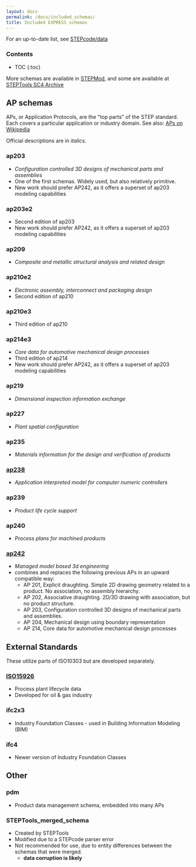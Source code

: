 ```yaml
---
layout: docs
permalink: /docs/included_schemas/
title: Included EXPRESS schemas
---
```


For an up-to-date list, see [STEPcode/data](http://github.com/stepcode/stepcode/tree/master/data)

### Contents
* TOC
{:toc}

More schemas are available in [STEPMod](http://sourceforge.net/projects/stepmod), and some are available at [STEPTools SC4 Archive](http://www.steptools.com/sc4/archive/APs)

## AP schemas
APs, or Application Protocols, are the "top parts" of the STEP standard. Each covers a particular application or industry domain.
See also: [APs on Wikipedia](https://en.wikipedia.org/wiki/ISO_10303#Coverage_of_STEP_Application_Protocols_.28AP.29)

Official descriptions are in *italics*.

### ap203
- *Configuration controlled 3D designs of mechanical parts and assemblies*
- One of the first schemas. Widely used, but also relatively primitive.
- New work should prefer AP242, as it offers a superset of ap203 modeling capabilities

### ap203e2
- Second edition of ap203
- New work should prefer AP242, as it offers a superset of ap203 modeling capabilities

### ap209
- *Composite and metallic structural analysis and related design*

### ap210e2
- *Electronic assembly, interconnect and packaging design*
- Second edition of ap210

### ap210e3
- Third edition of ap210

### ap214e3
- *Core data for automotive mechanical design processes*
- Third edition of ap214
- New work should prefer AP242, as it offers a superset of ap203 modeling capabilities

### ap219
- *Dimensional inspection information exchange*

### ap227
- *Plant spatial configuration*

### ap235
- *Materials information for the design and verification of products*

### [ap238](https://en.wikipedia.org/wiki/STEP-NC)
- *Application interpreted model for computer numeric controllers*

### ap239
- *Product life cycle support*

### ap240
- *Process plans for machined products*

### [ap242](http://www.ap242.org/)
- *Managed model based 3d engineering*
- combines and replaces the following previous APs in an upward compatible way:
  - AP 201, Explicit draughting. Simple 2D drawing geometry related to a product. No association, no assembly hierarchy.
  - AP 202, Associative draughting. 2D/3D drawing with association, but no product structure.
  - AP 203, Configuration controlled 3D designs of mechanical parts and assemblies.
  - AP 204, Mechanical design using boundary representation
  - AP 214, Core data for automotive mechanical design processes

## External Standards
These utilize parts of ISO10303 but are developed separately.

### [ISO15926](https://en.wikipedia.org/wiki/ISO_15926)
- Process plant lifecycle data
- Developed for oil & gas industry

### ifc2x3
- Industry Foundation Classes - used in Building Information Modeling (BIM)

### ifc4
- Newer version of Industry Foundation Classes

## Other

### pdm
- Product data management schema, embedded into many APs

### STEPTools_merged_schema
- Created by STEPTools
- Modified due to a STEPcode parser error
- Not recommended for use, due to entity differences between the schemas that were merged.
  - **data corruption is likely**
